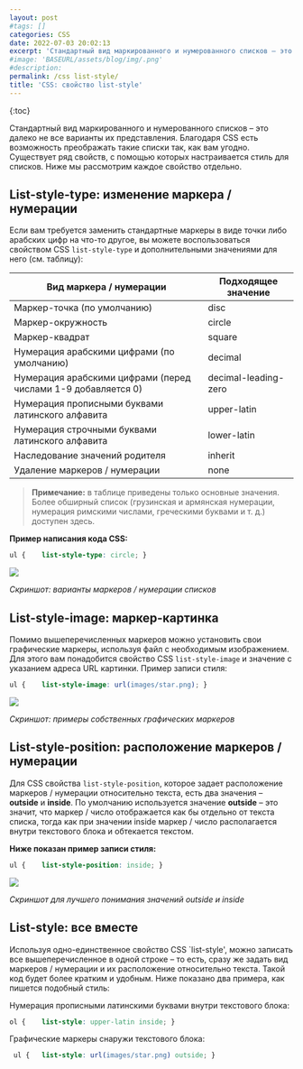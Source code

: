 ```yaml
---
layout: post
#tags: []
categories: CSS
date: 2022-07-03 20:02:13
excerpt: 'Стандартный вид маркированного и нумерованного списков – это далеко не все варианты их представления. Благодаря CSS есть возможность преображать такие списки так, как вам угодно. Существует ряд свойств, с помощью которых настраивается стиль для списков.'
#image: 'BASEURL/assets/blog/img/.png'
#description:
permalink: /css list-style/
title: 'CSS: свойство list-style'
---
```

{:toc}

Стандартный вид маркированного и нумерованного списков – это далеко не все варианты их представления. Благодаря CSS есть возможность преображать такие списки так, как вам угодно. Существует ряд свойств, с помощью которых настраивается стиль для списков. Ниже мы рассмотрим каждое свойство отдельно.

## List-style-type: изменение маркера / нумерации

Если вам требуется заменить стандартные маркеры в виде точки либо арабских цифр на что-то другое, вы можете воспользоваться свойством CSS `list-style-type` и дополнительными значениями для него (см. таблицу):

|Вид маркера / нумерации|Подходящее значение|
|-------------------------------------------|-------------------------------------|
|Маркер-точка (по умолчанию)|disc|
|Маркер-окружность|circle|
|Маркер-квадрат|square|
|Нумерация арабскими цифрами (по умолчанию)|decimal|
|Нумерация арабскими цифрами (перед числами 1-9 добавляется 0)|decimal-leading-zero|
|Нумерация прописными буквами латинского алфавита|upper-latin|
|Нумерация строчными буквами латинского алфавита|lower-latin|
|Наследование значений родителя|inherit|
|Удаление маркеров / нумерации|none |

> **Примечание:** в таблице приведены только основные значения. Более обширный список (грузинская и армянская нумерации, нумерация римскими числами, греческими буквами и т. д.) доступен здесь.

**Пример написания кода CSS:**

```css
ul { 	list-style-type: circle; } 
```
![](https://idg.net.ua/blog/wp-content/uploads/list-style-type-css-screenshot.png)

*Скриншот: варианты маркеров / нумерации списков*


## List-style-image: маркер-картинка

Помимо вышеперечисленных маркеров можно установить свои графические маркеры, используя файл с необходимым изображением. Для этого вам понадобится свойство CSS `list-style-image` и значение с указанием адреса URL картинки. Пример записи стиля:

```css
ul { 	list-style-image: url(images/star.png); } 
```

![](https://idg.net.ua/blog/wp-content/uploads/list-style-image-css-screenshot.png)

*Скриншот: примеры собственных графических маркеров*


## List-style-position: расположение маркеров / нумерации

Для CSS свойства `list-style-position`, которое задает расположение маркеров / нумерации относительно текста, есть два значения – **outside** и **inside**. По умолчанию используется значение **outside** – это значит, что маркер / число отображается как бы отдельно от текста списка, тогда как при значении inside маркер / число располагается внутри текстового блока и обтекается текстом.

**Ниже показан пример записи стиля:**

```css
ul { 	list-style-position: inside; } 
```
![](https://idg.net.ua/blog/wp-content/uploads/list-style-position-css-screenshot.png)

*Скриншот для лучшего понимания значений outside и inside*


## List-style: все вместе

Используя одно-единственное свойство CSS `list-style', можно записать все вышеперечисленное в одной строке – то есть, сразу же задать вид маркеров / нумерации и их расположение относительно текста. Такой код будет более кратким и удобным. Ниже показано два примера, как пишется подобный стиль:

Нумерация прописными латинскими буквами внутри текстового блока: 

```css
ol { 	list-style: upper-latin inside; } 
```

Графические маркеры снаружи текстового блока: 

```css
 ul { 	list-style: url(images/star.png) outside; } 
```
